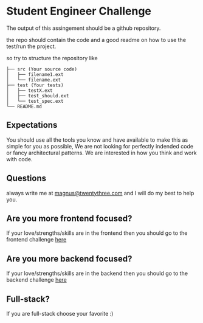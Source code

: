 # Student Engineer  Challenge

The output of this assingement should be a github repository.

the repo should contain the code and a good readme on how to use the test/run the project.

so try to structure the repository like

```
├── src (Your source code)
│   ├── filename1.ext
│   └── filename.ext
├── test (Your tests)
│   ├── testX.ext
│   ├── test_should.ext
│   └── test_spec.ext
└── README.md
```

## Expectations

You should use all the tools you know and have available to make this as simple for you as possible, We are not looking for perfectly indended code or fancy architectural patterns. We are interested in how you think and work with code.

## Questions

always write me at magnus@twentythree.com and I will do my best to help you.

## Are you more frontend focused?

If your love/strengths/skills are in the frontend then you should go to the frontend challenge [here](./frontend.md)

## Are you more backend focused?

If your love/strengths/skills are in the backend then you should go to the backend challenge [here](./backend.md)

## Full-stack?
If you are full-stack choose your favorite :)
